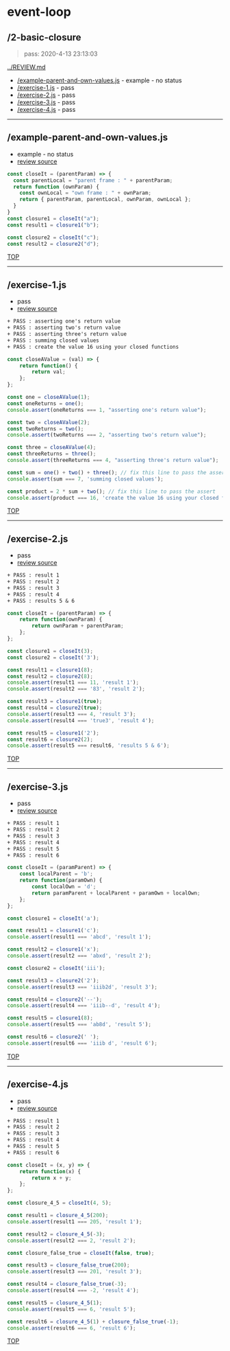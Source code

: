 # event-loop 

## /2-basic-closure

> pass: 2020-4-13 23:13:03 

[../REVIEW.md](../REVIEW.md)

* [/example-parent-and-own-values.js](#example-parent-and-own-valuesjs) - example - no status
* [/exercise-1.js](#exercise-1js) - pass
* [/exercise-2.js](#exercise-2js) - pass
* [/exercise-3.js](#exercise-3js) - pass
* [/exercise-4.js](#exercise-4js) - pass

---

## /example-parent-and-own-values.js

* example - no status
* [review source](./example-parent-and-own-values.js)

```js
const closeIt = (parentParam) => {
  const parentLocal = "parent frame : " + parentParam;
  return function (ownParam) {
    const ownLocal = "own frame : " + ownParam;
    return { parentParam, parentLocal, ownParam, ownLocal };
  }
}
const closure1 = closeIt("a");
const result1 = closure1("b");

const closure2 = closeIt("c");
const result2 = closure2("d");

```

[TOP](#event-loop)

---

## /exercise-1.js

* pass
* [review source](./exercise-1.js)

```txt
+ PASS : asserting one's return value
+ PASS : asserting two's return value
+ PASS : asserting three's return value
+ PASS : summing closed values
+ PASS : create the value 16 using your closed functions
```

```js
const closeAValue = (val) => {
	return function() {
		return val;
	};
};

const one = closeAValue(1);
const oneReturns = one();
console.assert(oneReturns === 1, "asserting one's return value");

const two = closeAValue(2);
const twoReturns = two();
console.assert(twoReturns === 2, "asserting two's return value");

const three = closeAValue(4);
const threeReturns = three();
console.assert(threeReturns === 4, "asserting three's return value");

const sum = one() + two() + three(); // fix this line to pass the assert
console.assert(sum === 7, 'summing closed values');

const product = 2 * sum + two(); // fix this line to pass the assert
console.assert(product === 16, 'create the value 16 using your closed functions');

```

[TOP](#event-loop)

---

## /exercise-2.js

* pass
* [review source](./exercise-2.js)

```txt
+ PASS : result 1
+ PASS : result 2
+ PASS : result 3
+ PASS : result 4
+ PASS : results 5 & 6
```

```js
const closeIt = (parentParam) => {
	return function(ownParam) {
		return ownParam + parentParam;
	};
};

const closure1 = closeIt(3);
const closure2 = closeIt('3');

const result1 = closure1(8);
const result2 = closure2(8);
console.assert(result1 === 11, 'result 1');
console.assert(result2 === '83', 'result 2');

const result3 = closure1(true);
const result4 = closure2(true);
console.assert(result3 === 4, 'result 3');
console.assert(result4 === 'true3', 'result 4');

const result5 = closure1('2');
const result6 = closure2(2);
console.assert(result5 === result6, 'results 5 & 6');

```

[TOP](#event-loop)

---

## /exercise-3.js

* pass
* [review source](./exercise-3.js)

```txt
+ PASS : result 1
+ PASS : result 2
+ PASS : result 3
+ PASS : result 4
+ PASS : result 5
+ PASS : result 6
```

```js
const closeIt = (paramParent) => {
	const localParent = 'b';
	return function(paramOwn) {
		const localOwn = 'd';
		return paramParent + localParent + paramOwn + localOwn;
	};
};

const closure1 = closeIt('a');

const result1 = closure1('c');
console.assert(result1 === 'abcd', 'result 1');

const result2 = closure1('x');
console.assert(result2 === 'abxd', 'result 2');

const closure2 = closeIt('iii');

const result3 = closure2('2');
console.assert(result3 === 'iiib2d', 'result 3');

const result4 = closure2('--');
console.assert(result4 === 'iiib--d', 'result 4');

const result5 = closure1(8);
console.assert(result5 === 'ab8d', 'result 5');

const result6 = closure2(' ');
console.assert(result6 === 'iiib d', 'result 6');

```

[TOP](#event-loop)

---

## /exercise-4.js

* pass
* [review source](./exercise-4.js)

```txt
+ PASS : result 1
+ PASS : result 2
+ PASS : result 3
+ PASS : result 4
+ PASS : result 5
+ PASS : result 6
```

```js
const closeIt = (x, y) => {
	return function(x) {
		return x + y;
	};
};

const closure_4_5 = closeIt(4, 5);

const result1 = closure_4_5(200);
console.assert(result1 === 205, 'result 1');

const result2 = closure_4_5(-3);
console.assert(result2 === 2, 'result 2');

const closure_false_true = closeIt(false, true);

const result3 = closure_false_true(200);
console.assert(result3 === 201, 'result 3');

const result4 = closure_false_true(-3);
console.assert(result4 === -2, 'result 4');

const result5 = closure_4_5(1);
console.assert(result5 === 6, 'result 5');

const result6 = closure_4_5(1) + closure_false_true(-1);
console.assert(result6 === 6, 'result 6');

```

[TOP](#event-loop)

